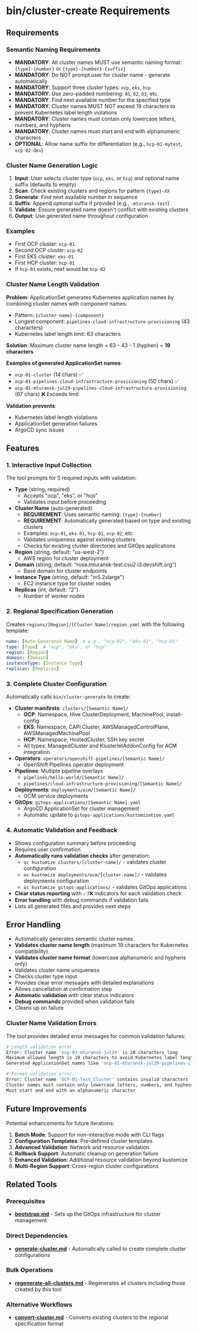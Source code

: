 # bin/cluster-create Requirements

## Requirements

### Semantic Naming Requirements
- **MANDATORY**: All cluster names MUST use semantic naming format: `{type}-{number}` or `{type}-{number}-{suffix}`
- **MANDATORY**: Do NOT prompt user for cluster name - generate automatically
- **MANDATORY**: Support three cluster types: `ocp`, `eks`, `hcp`
- **MANDATORY**: Use zero-padded numbering: `01`, `02`, `03`, etc.
- **MANDATORY**: Find next available number for the specified type
- **MANDATORY**: Cluster names MUST NOT exceed 19 characters to prevent Kubernetes label length violations
- **MANDATORY**: Cluster names must contain only lowercase letters, numbers, and hyphens
- **MANDATORY**: Cluster names must start and end with alphanumeric characters
- **OPTIONAL**: Allow name suffix for differentiation (e.g., `hcp-01-mytest`, `ocp-02-dev`)

### Cluster Name Generation Logic
1. **Input**: User selects cluster type (`ocp`, `eks`, or `hcp`) and optional name suffix (defaults to empty)
2. **Scan**: Check existing clusters and regions for pattern `{type}-XX`
3. **Generate**: Find next available number in sequence
4. **Suffix**: Append optional suffix if provided (e.g., `-mturansk-test`)
5. **Validate**: Ensure generated name doesn't conflict with existing clusters
6. **Output**: Use generated name throughout configuration

### Examples
- First OCP cluster: `ocp-01`
- Second OCP cluster: `ocp-02`  
- First EKS cluster: `eks-01`
- First HCP cluster: `hcp-01`
- If `hcp-01` exists, next would be `hcp-02`

### Cluster Name Length Validation

**Problem**: ApplicationSet generates Kubernetes application names by combining cluster names with component names:
- Pattern: `{cluster-name}-{component}`
- Longest component: `pipelines-cloud-infrastructure-provisioning` (43 characters)
- Kubernetes label length limit: 63 characters

**Solution**: Maximum cluster name length = 63 - 43 - 1 (hyphen) = **19 characters**

**Examples of generated ApplicationSet names**:
- `ocp-01-cluster` (14 chars) ✅
- `ocp-01-pipelines-cloud-infrastructure-provisioning` (50 chars) ✅
- `ocp-01-mturansk-jul29-pipelines-cloud-infrastructure-provisioning` (67 chars) ❌ Exceeds limit

**Validation prevents**:
- Kubernetes label length violations
- ApplicationSet generation failures
- ArgoCD sync issues

## Features

### 1. Interactive Input Collection
The tool prompts for 5 required inputs with validation:

- **Type** (string, required)
  - Accepts "ocp", "eks", or "hcp"
  - Validates input before proceeding
- **Cluster Name** (auto-generated)
  - **REQUIREMENT**: Uses semantic naming: `{type}-{number}`
  - **REQUIREMENT**: Automatically generated based on type and existing clusters
  - Examples: `ocp-01`, `eks-01`, `hcp-01`, `ocp-02`, etc.
  - Validates uniqueness against existing clusters
  - Checks for existing cluster directories and GitOps applications
- **Region** (string, default: "us-west-2")
  - AWS region for cluster deployment
- **Domain** (string, default: "rosa.mturansk-test.csu2.i3.devshift.org")
  - Base domain for cluster endpoints
- **Instance Type** (string, default: "m5.2xlarge")
  - EC2 instance type for cluster nodes
- **Replicas** (int, default: "2")
  - Number of worker nodes

### 2. Regional Specification Generation
Creates `regions/[Region]/[Cluster Name]/region.yaml` with the following template:

```yaml
name: [Auto-Generated Name]  # e.g., "ocp-01", "eks-01", "hcp-01"
type: [Type]  # "ocp", "eks", or "hcp"
region: [Region]
domain: [Domain]
instanceType: [Instance Type]
replicas: [Replicas]
```

### 3. Complete Cluster Configuration
Automatically calls `bin/cluster-generate` to create:

- **Cluster manifests**: `clusters/[Semantic Name]/`
  - **OCP**: Namespace, Hive ClusterDeployment, MachinePool, install-config
  - **EKS**: Namespace, CAPI Cluster, AWSManagedControlPlane, AWSManagedMachinePool
  - **HCP**: Namespace, HostedCluster, SSH key secret
  - All types: ManagedCluster and KlusterletAddonConfig for ACM integration
- **Operators**: `operators/openshift-pipelines/[Semantic Name]/`
  - OpenShift Pipelines operator deployment
- **Pipelines**: Multiple pipeline overlays
  - `pipelines/hello-world/[Semantic Name]/`
  - `pipelines/cloud-infrastructure-provisioning/[Semantic Name]/`
- **Deployments**: `deployments/ocm/[Semantic Name]/`
  - OCM service deployments
- **GitOps**: `gitops-applications/[Semantic Name].yaml`
  - ArgoCD ApplicationSet for cluster management
  - Automatic update to `gitops-applications/kustomization.yaml`

### 4. Automatic Validation and Feedback
- Shows configuration summary before proceeding
- Requires user confirmation
- **Automatically runs validation checks** after generation:
  - `oc kustomize clusters/[cluster-name]/` - validates cluster configuration
  - `oc kustomize deployments/ocm/[cluster-name]/` - validates deployments configuration
  - `oc kustomize gitops-applications/` - validates GitOps applications
- **Clear status reporting** with ✅/❌ indicators for each validation check
- **Error handling** with debug commands if validation fails
- Lists all generated files and provides next steps

## Error Handling

- Automatically generates semantic cluster names
- **Validates cluster name length** (maximum 19 characters for Kubernetes compatibility)
- **Validates cluster name format** (lowercase alphanumeric and hyphens only)
- Validates cluster name uniqueness
- Checks cluster type input
- Provides clear error messages with detailed explanations
- Allows cancellation at confirmation step
- **Automatic validation** with clear status indicators
- **Debug commands** provided when validation fails
- Cleans up on failure

### Cluster Name Validation Errors

The tool provides detailed error messages for common validation failures:

```bash
# Length validation error
Error: Cluster name 'ocp-01-mturansk-jul29' is 20 characters long
Maximum allowed length is 19 characters to avoid Kubernetes label length violations
Generated ApplicationSet names like 'ocp-01-mturansk-jul29-pipelines-cloud-infrastructure-provisioning' would exceed 63 character limit

# Format validation error  
Error: Cluster name 'OCP-01-Test_Cluster' contains invalid characters
Cluster names must contain only lowercase letters, numbers, and hyphens
Must start and end with an alphanumeric character
```

## Future Improvements

Potential enhancements for future iterations:

1. **Batch Mode**: Support for non-interactive mode with CLI flags
2. **Configuration Templates**: Pre-defined cluster templates
3. **Advanced Validation**: Network and resource validation
4. **Rollback Support**: Automatic cleanup on generation failure
5. **Enhanced Validation**: Additional resource validation beyond kustomize
6. **Multi-Region Support**: Cross-region cluster configurations

## Related Tools

### Prerequisites
- **[bootstrap.md](./bootstrap.md)** - Sets up the GitOps infrastructure for cluster management

### Direct Dependencies
- **[generate-cluster.md](./generate-cluster.md)** - Automatically called to create complete cluster configurations

### Bulk Operations
- **[regenerate-all-clusters.md](./regenerate-all-clusters.md)** - Regenerates all clusters including those created by this tool

### Alternative Workflows
- **[convert-cluster.md](./convert-cluster.md)** - Converts existing clusters to the regional specification format